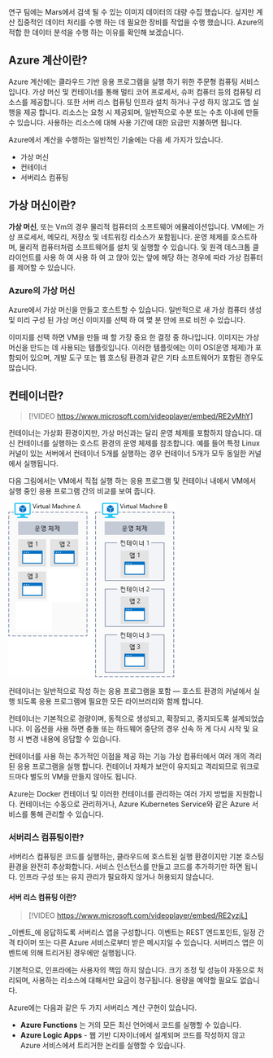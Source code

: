 연구 팀에는 Mars에서 검색 될 수 있는 이미지 데이터의 대량 수집 했습니다. 싶지만 계산 집중적인 데이터 처리를 수행 하는 데 필요한 장비를 작업을 수행 했습니다. Azure의 적합 한 데이터 분석을 수행 하는 이유를 확인해 보겠습니다.

## <a name="what-is-azure-compute"></a>Azure 계산이란?
Azure 계산에는 클라우드 기반 응용 프로그램을 실행 하기 위한 주문형 컴퓨팅 서비스입니다. 가상 머신 및 컨테이너를 통해 멀티 코어 프로세서, 슈퍼 컴퓨터 등의 컴퓨팅 리소스를 제공합니다. 또한 서버 리스 컴퓨팅 인프라 설치 하거나 구성 하지 않고도 앱 실행을 제공 합니다. 리소스는 요청 시 제공되며, 일반적으로 수분 또는 수초 이내에 만들 수 있습니다. 사용하는 리소스에 대해 사용 기간에 대한 요금만 지불하면 됩니다.

Azure에서 계산을 수행하는 일반적인 기술에는 다음 세 가지가 있습니다.

- 가상 머신
- 컨테이너
- 서버리스 컴퓨팅

## <a name="what-are-virtual-machines"></a>가상 머신이란?

**가상 머신**, 또는 Vm의 경우 물리적 컴퓨터의 소프트웨어 에뮬레이션입니다. VM에는 가상 프로세서, 메모리, 저장소 및 네트워킹 리소스가 포함됩니다. 운영 체제를 호스트하며, 물리적 컴퓨터처럼 소프트웨어를 설치 및 실행할 수 있습니다. 및 원격 데스크톱 클라이언트를 사용 하 여 사용 하 여 고 앉아 있는 앞에 해당 하는 경우에 따라 가상 컴퓨터를 제어할 수 있습니다.

### <a name="virtual-machines-in-azure"></a>Azure의 가상 머신

Azure에서 가상 머신을 만들고 호스트할 수 있습니다. 일반적으로 새 가상 컴퓨터 생성 및 미리 구성 된 가상 머신 이미지를 선택 하 여 몇 분 안에 프로 비전 수 있습니다.

이미지를 선택 하면 VM을 만들 때 할 가장 중요 한 결정 중 하나입니다. 이미지는 가상 머신을 만드는 데 사용되는 템플릿입니다. 이러한 템플릿에는 이미 OS(운영 체제)가 포함되어 있으며, 개발 도구 또는 웹 호스팅 환경과 같은 기타 소프트웨어가 포함된 경우도 많습니다.

## <a name="what-are-containers"></a>컨테이너란?

> [!VIDEO https://www.microsoft.com/videoplayer/embed/RE2yMhY]

컨테이너는 가상화 환경이지만, 가상 머신과는 달리 운영 체제를 포함하지 않습니다. 대신 컨테이너를 실행하는 호스트 환경의 운영 체제를 참조합니다. 예를 들어 특정 Linux 커널이 있는 서버에서 컨테이너 5개를 실행하는 경우 컨테이너 5개가 모두 동일한 커널에서 실행됩니다.

다음 그림에서는 VM에서 직접 실행 하는 응용 프로그램 및 컨테이너 내에서 VM에서 실행 중인 응용 프로그램 간의 비교를 보여 줍니다.

![가상 컴퓨터의 일부 이며 컨테이너의 일부가 아닌 운영 체제 하는 방법을 보여 주는 그림](../media/2-vm-versus-containers.png)

컨테이너는 일반적으로 작성 하는 응용 프로그램을 포함 &mdash; 호스트 환경의 커널에서 실행 되도록 응용 프로그램에 필요한 모든 라이브러리와 함께 합니다.

컨테이너는 기본적으로 경량이며, 동적으로 생성되고, 확장되고, 중지되도록 설계되었습니다. 이 옵션을 사용 하면 충돌 또는 하드웨어 중단의 경우 신속 하 게 다시 시작 및 요청 시 변경 내용에 응답할 수 있습니다.

컨테이너를 사용 하는 추가적인 이점을 제공 하는 기능 가상 컴퓨터에서 여러 개의 격리 된 응용 프로그램을 실행 합니다. 컨테이너 자체가 보안이 유지되고 격리되므로 워크로드마다 별도의 VM을 만들지 않아도 됩니다.

Azure는 Docker 컨테이너 및 이러한 컨테이너를 관리하는 여러 가지 방법을 지원합니다. 컨테이너는 수동으로 관리하거나, Azure Kubernetes Service와 같은 Azure 서비스를 통해 관리할 수 있습니다.

### <a name="what-is-serverless-computing"></a>서버리스 컴퓨팅이란?

서버리스 컴퓨팅은 코드를 실행하는, 클라우드에 호스트된 실행 환경이지만 기본 호스팅 환경을 완전히 추상화합니다. 서비스 인스턴스를 만들고 코드를 추가하기만 하면 됩니다. 인프라 구성 또는 유지 관리가 필요하지 않거나 허용되지 않습니다.

#### <a name="what-is-serverless-computing"></a>서버 리스 컴퓨팅 이란?

> [!VIDEO https://www.microsoft.com/videoplayer/embed/RE2yzjL]

_이벤트_에 응답하도록 서버리스 앱을 구성합니다. 이벤트는 REST 엔드포인트, 일정 간격 타이머 또는 다른 Azure 서비스로부터 받은 메시지일 수 있습니다. 서버리스 앱은 이벤트에 의해 트리거된 경우에만 실행됩니다.

기본적으로, 인프라에는 사용자의 책임 하지 않습니다. 크기 조정 및 성능이 자동으로 처리되며, 사용하는 리소스에 대해서만 요금이 청구됩니다. 용량을 예약할 필요도 없습니다.

Azure에는 다음과 같은 두 가지 서버리스 계산 구현이 있습니다.

- **Azure Functions** 는 거의 모든 최신 언어에서 코드를 실행할 수 있습니다.
- **Azure Logic Apps** - 웹 기반 디자이너에서 설계되며 코드를 작성하지 않고 Azure 서비스에서 트리거한 논리를 실행할 수 있습니다.
